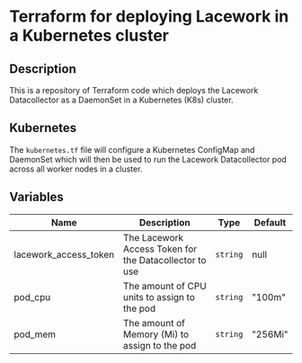 # Terraform for deploying Lacework in a Kubernetes cluster

## Description

This is a repository of Terraform code which deploys the Lacework Datacollector as a DaemonSet in a Kubernetes (K8s) cluster.

## Kubernetes

The `kubernetes.tf` file will configure a Kubernetes ConfigMap and DaemonSet which will then be used to run the Lacework Datacollector pod across all worker nodes in a cluster.

## Variables

| Name | Description | Type | Default |
|------|-------------|------|---------|
| lacework_access_token | The Lacework Access Token for the Datacollector to use | `string` | null |
| pod_cpu | The amount of CPU units to assign to the pod | `string` | "100m" |
| pod_mem | The amount of Memory (Mi) to assign to the pod | `string` | "256Mi" |
